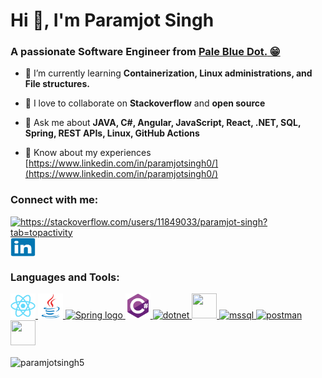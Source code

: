 <h1>Hi 👋, I'm Paramjot Singh</h1>
<h3>A passionate Software Engineer from <a href="https://en.wikipedia.org/wiki/Pale_Blue_Dot"><b>Pale Blue Dot.</b> 😁</a></h3>

- 🌱 I’m currently learning **Containerization, Linux administrations, and File structures.**

- 👯 I love to collaborate on **Stackoverflow** and **open source**

- 💬 Ask me about **JAVA, C#, Angular, JavaScript, React, .NET, SQL, Spring, REST APIs, Linux, GitHub Actions**

- 📄 Know about my experiences [https://www.linkedin.com/in/paramjotsingh0/](https://www.linkedin.com/in/paramjotsingh0/)

<h3 align="left">Connect with me:</h3>
<p align="left">
 <a href="https://stackoverflow.com/users/11849033/paramjot-singh?tab=topactivity" target="blank">
   <img align="center" src="https://raw.githubusercontent.com/rahuldkjain/github-profile-readme-generator/master/src/images/icons/Social/stack-overflow.svg" alt="https://stackoverflow.com/users/11849033/paramjot-singh?tab=topactivity" height="30" width="40" />
  </a>
  <a href="https://www.linkedin.com/in/paramjotsingh0/" target="blank">
   <img align="center" src="https://raw.githubusercontent.com/devicons/devicon/master/icons/linkedin/linkedin-original.svg" alt="https://www.linkedin.com/in/paramjotsingh0/" height="30" width="40" />
  </a>
</p>

<h3 align="left">Languages and Tools:</h3>
<p align="left"> 
 <a href="https://react.dev" target="_blank" rel="noreferrer"> 
    <img src="https://raw.githubusercontent.com/devicons/devicon/master/icons/react/react-original.svg" alt="React" width="40" height="40"/> 
  </a> 
  <a href="https://www.java.com" target="_blank" rel="noreferrer"> 
    <img src="https://raw.githubusercontent.com/devicons/devicon/master/icons/java/java-original.svg" alt="java" width="40" height="40"/> 
  </a> 
 <a href="https://spring.io/" target="_blank" rel="noreferrer">
  <img src ="https://user-images.githubusercontent.com/33158051/103925017-e7673b80-50e4-11eb-9379-ceb82e3f382c.png" alt="Spring logo" width="40" height="40" />
 </a>
  <a href="https://www.w3schools.com/cs/" target="_blank" rel="noreferrer"> 
    <img src="https://raw.githubusercontent.com/devicons/devicon/master/icons/csharp/csharp-original.svg" alt="csharp" width="40" height="40"/> 
  </a> 
  <a href="https://dotnet.microsoft.com/" target="_blank" rel="noreferrer"> 
    <img src="https://upload.wikimedia.org/wikipedia/commons/7/7d/Microsoft_.NET_logo.svg" alt="dotnet" width="40" height="40"/> 
  </a> 
  <a href="https://developer.mozilla.org/en-US/docs/Web/JavaScript" target="_blank" rel="noreferrer">     
     <img src="https://cdn.jsdelivr.net/gh/devicons/devicon/icons/javascript/javascript-original.svg"  width="40" height="40"/>           
  </a> 
  <a href="https://www.microsoft.com/en-us/sql-server" target="_blank" rel="noreferrer"> 
    <img src="https://www.svgrepo.com/show/303229/microsoft-sql-server-logo.svg" alt="mssql" width="40" height="40"/> 
  </a> 
  <a href="https://postman.com" target="_blank" rel="noreferrer"> 
    <img src="https://www.vectorlogo.zone/logos/getpostman/getpostman-icon.svg" alt="postman" width="40" height="40"/> 
  </a> 
  <a href="https://azure.microsoft.com/en-in/" target="_blank" rel="noreferrer">
     <img src="https://cdn.jsdelivr.net/gh/devicons/devicon/icons/azure/azure-original.svg"  width="40" height="40" />            
  </a>
</p>

<p>
  <img align="center" src="https://github-readme-stats.vercel.app/api/top-langs?username=paramjotsingh5&show_icons=true&locale=en&layout=compact" alt="paramjotsingh5" />
</p>

